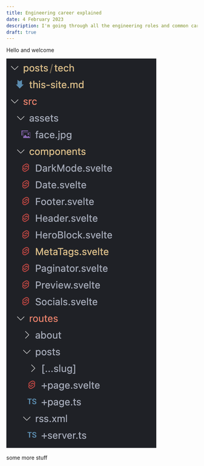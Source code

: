 ```yaml
---
title: Engineering career explained
date: 4 February 2023
description: I'm going through all the engineering roles and common career paths
draft: true
---
```


Hello and welcome

![Hello tree](../tech/log-tree.png?webp)

some more stuff
